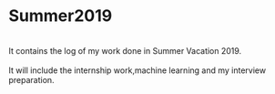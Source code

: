 # Summer2019
<br>It contains the log of my work done in Summer Vacation 2019.</br>
<br>It will include the internship work,machine learning and my interview preparation.</br>
